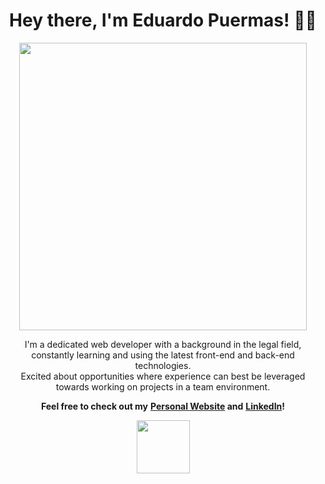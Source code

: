 [comment]: <> (Header)
<h1 align="center">
   Hey there, I'm Eduardo Puermas! 👋🏻
</h1>

[comment]: <> (Image)
<p align="center">
  <img width="460" src="https://lh3.googleusercontent.com/proxy/S9cqm6Ki-3b5XFZhuhgLQtGPS8OgyNrKrjcvhSfHisCqplLtGtZdzd-s33Io6zaY8R1F4OmDT1z091QuLCjXddQPqaGqnfDrfw">
</p>

[comment]: <> (Paragraph)
<p align="center">
  I'm a dedicated web developer with a background in the legal field, <br/> 
  constantly learning and using the latest front-end and back-end technologies. <br/>
  Excited about opportunities where experience can best be leveraged <br/>
  towards working on projects in a team environment. 
</p>

[comment]: <> (Contact-me links)
<p align="center">
  <b>Feel free to check out my</b> 
  <b> <a href="https://www.eduardopuermas.com/">Personal Website</a> </b> 
  <b>and</b>  
  <b> <a href="https://www.linkedin.com/in/epuermas/">LinkedIn</a></b><b>!</b> 
 </b> 
 </b> 
 
 [comment]: <> (Logo/Footer)
 <p align="center">
   <a href="https://www.eduardopuermas.com/">
  <img width="85" src="https://i.imgur.com/KK3xtxv.png">
   </a>
</p>




